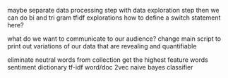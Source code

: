 maybe separate data processing step with data exploration step
then we can do bi and tri gram tfidf explorations
how to define a switch statement here?

what do we want to communicate to our audience?
change main script to print out variations of our data that are revealing and quantifiable

eliminate neutral words from collection
get the highest feature words
sentiment dictionary
tf-idf
word/doc 2vec
naive bayes classifier
